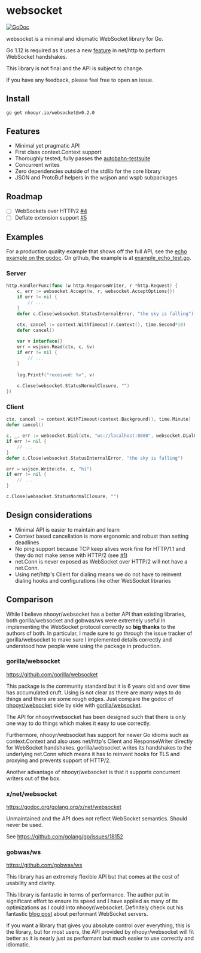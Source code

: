 # websocket

[![GoDoc](https://godoc.org/nhooyr.io/websocket?status.svg)](https://godoc.org/nhooyr.io/websocket)

websocket is a minimal and idiomatic WebSocket library for Go.

Go 1.12 is required as it uses a new [feature](https://github.com/golang/go/issues/26937#issuecomment-415855861) in net/http
to perform WebSocket handshakes.

This library is not final and the API is subject to change.

If you have any feedback, please feel free to open an issue.

## Install

```bash
go get nhooyr.io/websocket@v0.2.0
```

## Features

- Minimal yet pragmatic API
- First class context.Context support
- Thoroughly tested, fully passes the [autobahn-testsuite](https://github.com/crossbario/autobahn-testsuite)
- Concurrent writes
- Zero dependencies outside of the stdlib for the core library
- JSON and ProtoBuf helpers in the wsjson and wspb subpackages

## Roadmap

- [ ] WebSockets over HTTP/2 [#4](https://github.com/nhooyr/websocket/issues/4)
- [ ] Deflate extension support [#5](https://github.com/nhooyr/websocket/issues/5)

## Examples

For a production quality example that shows off the full API, see the [echo example on the godoc](https://godoc.org/nhooyr.io/websocket#example-package--Echo). On github, the example is at [example_echo_test.go](./example_echo_test.go).

### Server

```go
http.HandlerFunc(func (w http.ResponseWriter, r *http.Request) {
	c, err := websocket.Accept(w, r, websocket.AcceptOptions{})
	if err != nil {
		// ...
	}
	defer c.Close(websocket.StatusInternalError, "the sky is falling")

	ctx, cancel := context.WithTimeout(r.Context(), time.Second*10)
	defer cancel()
	
	var v interface{}
	err = wsjson.Read(ctx, c, &v)
	if err != nil {
		// ...
	}
	
	log.Printf("received: %v", v)
	
	c.Close(websocket.StatusNormalClosure, "")
})
```

### Client

```go
ctx, cancel := context.WithTimeout(context.Background(), time.Minute)
defer cancel()

c, _, err := websocket.Dial(ctx, "ws://localhost:8080", websocket.DialOptions{})
if err != nil {
	// ...
}
defer c.Close(websocket.StatusInternalError, "the sky is falling")

err = wsjson.Write(ctx, c, "hi")
if err != nil {
	// ...
}

c.Close(websocket.StatusNormalClosure, "")
```

## Design considerations

- Minimal API is easier to maintain and learn
- Context based cancellation is more ergonomic and robust than setting deadlines
- No ping support because TCP keep alives work fine for HTTP/1.1 and they do not make
  sense with HTTP/2 (see [#1](https://github.com/nhooyr/websocket/issues/1))
- net.Conn is never exposed as WebSocket over HTTP/2 will not have a net.Conn.
- Using net/http's Client for dialing means we do not have to reinvent dialing hooks
  and configurations like other WebSocket libraries

## Comparison

While I believe nhooyr/websocket has a better API than existing libraries, 
both gorilla/websocket and gobwas/ws were extremely useful in implementing the
WebSocket protocol correctly so **big thanks** to the authors of both. In particular,
I made sure to go through the issue tracker of gorilla/websocket to make sure
I implemented details correctly and understood how people were using the package
in production.

### gorilla/websocket

https://github.com/gorilla/websocket

This package is the community standard but it is 6 years old and over time
has accumulated cruft. Using is not clear as there are many ways to do things
and there are some rough edges. Just compare the godoc of
[nhooyr/websocket](https://godoc.org/github.com/nhooyr/websocket) side by side with
[gorilla/websocket](https://godoc.org/github.com/gorilla/websocket).

The API for nhooyr/websocket has been designed such that there is only one way to do things
which makes it easy to use correctly.

Furthermore, nhooyr/websocket has support for newer Go idioms such as context.Context and
also uses net/http's Client and ResponseWriter directly for WebSocket handshakes.
gorilla/websocket writes its handshakes to the underlying net.Conn which means
it has to reinvent hooks for TLS and proxying and prevents support of HTTP/2.

Another advantage of nhooyr/websocket is that it supports concurrent writers out of the box.

### x/net/websocket

https://godoc.org/golang.org/x/net/websocket

Unmaintained and the API does not reflect WebSocket semantics. Should never be used.

See https://github.com/golang/go/issues/18152

### gobwas/ws

https://github.com/gobwas/ws

This library has an extremely flexible API but that comes at the cost of usability
and clarity. 

This library is fantastic in terms of performance. The author put in significant
effort to ensure its speed and I have applied as many of its optimizations as
I could into nhooyr/websocket. Definitely check out his fantastic [blog post](https://medium.freecodecamp.org/million-websockets-and-go-cc58418460bb) 
about performant WebSocket servers.

If you want a library that gives you absolute control over everything, this is the library,
but for most users, the API provided by nhooyr/websocket will fit better as it is nearly just
as performant but much easier to use correctly and idiomatic.
